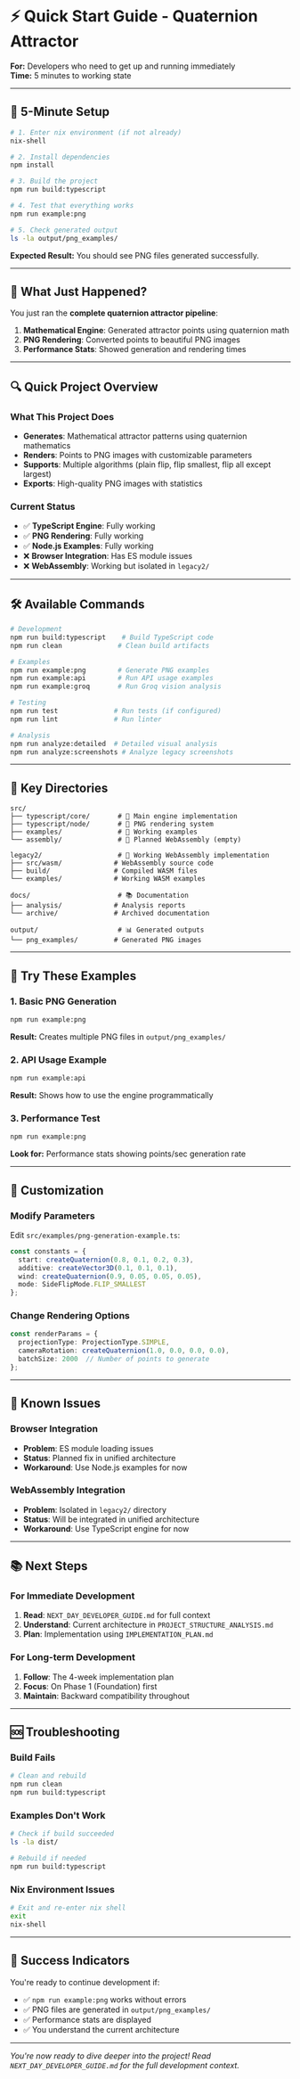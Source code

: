 # ⚡ Quick Start Guide - Quaternion Attractor

**For:** Developers who need to get up and running immediately  
**Time:** 5 minutes to working state

---

## 🚀 **5-Minute Setup**

```bash
# 1. Enter nix environment (if not already)
nix-shell

# 2. Install dependencies
npm install

# 3. Build the project
npm run build:typescript

# 4. Test that everything works
npm run example:png

# 5. Check generated output
ls -la output/png_examples/
```

**Expected Result:** You should see PNG files generated successfully.

---

## 🎯 **What Just Happened?**

You just ran the **complete quaternion attractor pipeline**:
1. **Mathematical Engine**: Generated attractor points using quaternion math
2. **PNG Rendering**: Converted points to beautiful PNG images
3. **Performance Stats**: Showed generation and rendering times

---

## 🔍 **Quick Project Overview**

### **What This Project Does**
- **Generates**: Mathematical attractor patterns using quaternion mathematics
- **Renders**: Points to PNG images with customizable parameters
- **Supports**: Multiple algorithms (plain flip, flip smallest, flip all except largest)
- **Exports**: High-quality PNG images with statistics

### **Current Status**
- ✅ **TypeScript Engine**: Fully working
- ✅ **PNG Rendering**: Fully working  
- ✅ **Node.js Examples**: Fully working
- ❌ **Browser Integration**: Has ES module issues
- ❌ **WebAssembly**: Working but isolated in `legacy2/`

---

## 🛠️ **Available Commands**

```bash
# Development
npm run build:typescript    # Build TypeScript code
npm run clean              # Clean build artifacts

# Examples
npm run example:png        # Generate PNG examples
npm run example:api        # Run API usage examples
npm run example:groq       # Run Groq vision analysis

# Testing
npm run test              # Run tests (if configured)
npm run lint              # Run linter

# Analysis
npm run analyze:detailed  # Detailed visual analysis
npm run analyze:screenshots # Analyze legacy screenshots
```

---

## 📁 **Key Directories**

```
src/
├── typescript/core/       # 🎯 Main engine implementation
├── typescript/node/       # 🎯 PNG rendering system
├── examples/              # 🎯 Working examples
└── assembly/              # 🚧 Planned WebAssembly (empty)

legacy2/                   # 🎯 Working WebAssembly implementation
├── src/wasm/             # WebAssembly source code
├── build/                # Compiled WASM files
└── examples/             # Working WASM examples

docs/                      # 📚 Documentation
├── analysis/             # Analysis reports
└── archive/              # Archived documentation

output/                    # 📊 Generated outputs
└── png_examples/         # Generated PNG images
```

---

## 🎨 **Try These Examples**

### **1. Basic PNG Generation**
```bash
npm run example:png
```
**Result:** Creates multiple PNG files in `output/png_examples/`

### **2. API Usage Example**
```bash
npm run example:api
```
**Result:** Shows how to use the engine programmatically

### **3. Performance Test**
```bash
npm run example:png
```
**Look for:** Performance stats showing points/sec generation rate

---

## 🔧 **Customization**

### **Modify Parameters**
Edit `src/examples/png-generation-example.ts`:
```typescript
const constants = {
  start: createQuaternion(0.8, 0.1, 0.2, 0.3),
  additive: createVector3D(0.1, 0.1, 0.1),
  wind: createQuaternion(0.9, 0.05, 0.05, 0.05),
  mode: SideFlipMode.FLIP_SMALLEST
};
```

### **Change Rendering Options**
```typescript
const renderParams = {
  projectionType: ProjectionType.SIMPLE,
  cameraRotation: createQuaternion(1.0, 0.0, 0.0, 0.0),
  batchSize: 2000  // Number of points to generate
};
```

---

## 🚨 **Known Issues**

### **Browser Integration**
- **Problem**: ES module loading issues
- **Status**: Planned fix in unified architecture
- **Workaround**: Use Node.js examples for now

### **WebAssembly Integration**
- **Problem**: Isolated in `legacy2/` directory
- **Status**: Will be integrated in unified architecture
- **Workaround**: Use TypeScript engine for now

---

## 📚 **Next Steps**

### **For Immediate Development**
1. **Read**: `NEXT_DAY_DEVELOPER_GUIDE.md` for full context
2. **Understand**: Current architecture in `PROJECT_STRUCTURE_ANALYSIS.md`
3. **Plan**: Implementation using `IMPLEMENTATION_PLAN.md`

### **For Long-term Development**
1. **Follow**: The 4-week implementation plan
2. **Focus**: On Phase 1 (Foundation) first
3. **Maintain**: Backward compatibility throughout

---

## 🆘 **Troubleshooting**

### **Build Fails**
```bash
# Clean and rebuild
npm run clean
npm run build:typescript
```

### **Examples Don't Work**
```bash
# Check if build succeeded
ls -la dist/

# Rebuild if needed
npm run build:typescript
```

### **Nix Environment Issues**
```bash
# Exit and re-enter nix shell
exit
nix-shell
```

---

## 🎯 **Success Indicators**

You're ready to continue development if:
- ✅ `npm run example:png` works without errors
- ✅ PNG files are generated in `output/png_examples/`
- ✅ Performance stats are displayed
- ✅ You understand the current architecture

---

*You're now ready to dive deeper into the project! Read `NEXT_DAY_DEVELOPER_GUIDE.md` for the full development context.*

